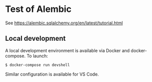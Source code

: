 # Test of Alembic

See https://alembic.sqlalchemy.org/en/latest/tutorial.html

## Local development

A local development environment is available via Docker and docker-compose. To launch:

```console
$ docker-compose run devshell
```

Similar configuration is available for VS Code.
